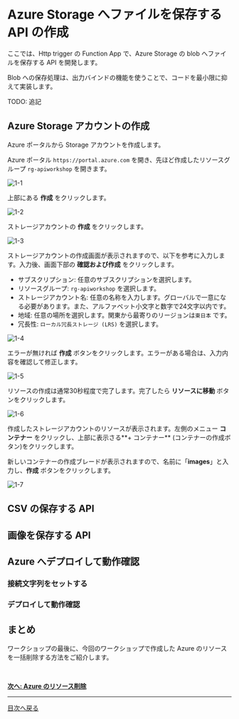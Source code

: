 # Azure Storage へファイルを保存する API の作成

ここでは、Http trigger の Function App で、Azure Storage の blob へファイルを保存する API を開発します。

Blob への保存処理は、出力バインドの機能を使うことで、コードを最小限に抑えて実装します。


TODO: 追記



## Azure Storage アカウントの作成

Azure ポータルから Storage アカウントを作成します。

Azure ポータル `https://portal.azure.com` を開き、先ほど作成したリソースグループ `rg-apiworkshop` を開きます。

![1-1](./images/create-function-app-with-blob-output-binding_1-1.png)

上部にある **作成** をクリックします。

![1-2](./images/create-function-app-with-blob-output-binding_1-2.png)

ストレージアカウントの **作成** をクリックします。

![1-3](./images/create-function-app-with-blob-output-binding_1-3.png)


ストレージアカウントの作成画面が表示されますので、以下を参考に入力します。入力後、画面下部の **確認および作成** をクリックします。

- サブスクリプション: 任意のサブスクリプションを選択します。
- リソースグループ: `rg-apiworkshop` を選択します。
- ストレージアカウント名: 任意の名称を入力します。グローバルで一意になる必要があります。また、アルファベット小文字と数字で24文字以内です。
- 地域: 任意の場所を選択します。関東から最寄りのリージョンは`東日本` です。
- 冗長性: `ローカル冗長ストレージ (LRS)` を選択します。

![1-4](./images/create-function-app-with-blob-output-binding_1-4.png)

エラーが無ければ **作成** ボタンをクリックします。エラーがある場合は、入力内容を確認して修正します。

![1-5](./images/create-function-app-with-blob-output-binding_1-5.png)

リソースの作成は通常30秒程度で完了します。完了したら **リソースに移動** ボタンをクリックします。

![1-6](./images/create-function-app-with-blob-output-binding_1-6.png)

作成したストレージアカウントのリソースが表示されます。左側のメニュー **コンテナー** をクリックし、上部に表示さる**+ コンテナー** (コンテナーの作成ボタン)をクリックします。

新しいコンテナーの作成ブレードが表示されますので、名前に「**images**」と入力し、**作成** ボタンをクリックします。

![1-7](./images/create-function-app-with-blob-output-binding_1-7.png)



## CSV の保存する API





## 画像を保存する API






## Azure へデプロイして動作確認

### 接続文字列をセットする



### デプロイして動作確認



## まとめ


ワークショップの最後に、今回のワークショップで作成した Azure のリソースを一括削除する方法をご紹介します。

<br>

[**次へ: Azure のリソース削除**](./delete-azure-resources.md)

----

[目次へ戻る](./selfpaced-handson.md)

